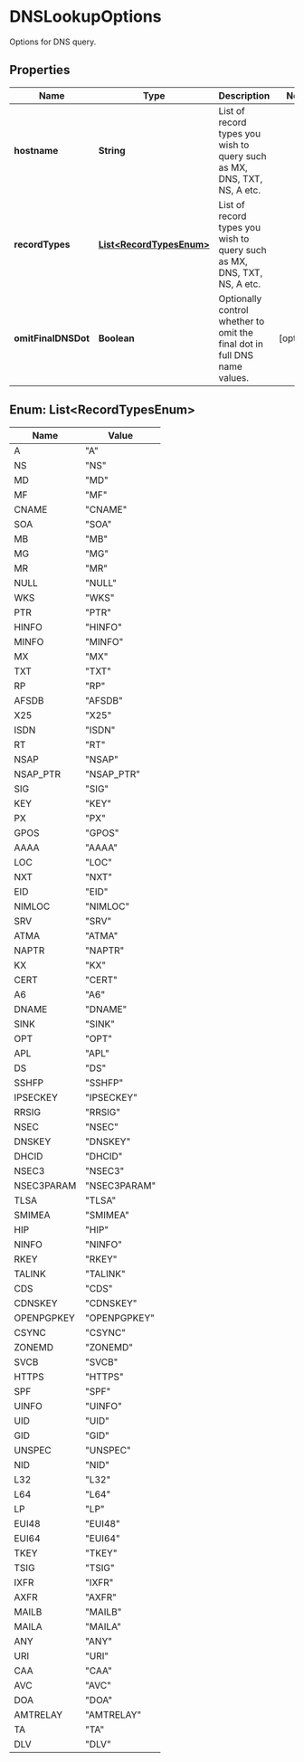 

# DNSLookupOptions

Options for DNS query. 
## Properties

Name | Type | Description | Notes
------------ | ------------- | ------------- | -------------
**hostname** | **String** | List of record types you wish to query such as MX, DNS, TXT, NS, A etc. | 
**recordTypes** | [**List&lt;RecordTypesEnum&gt;**](#List&lt;RecordTypesEnum&gt;) | List of record types you wish to query such as MX, DNS, TXT, NS, A etc. | 
**omitFinalDNSDot** | **Boolean** | Optionally control whether to omit the final dot in full DNS name values. |  [optional]



## Enum: List&lt;RecordTypesEnum&gt;

Name | Value
---- | -----
A | &quot;A&quot;
NS | &quot;NS&quot;
MD | &quot;MD&quot;
MF | &quot;MF&quot;
CNAME | &quot;CNAME&quot;
SOA | &quot;SOA&quot;
MB | &quot;MB&quot;
MG | &quot;MG&quot;
MR | &quot;MR&quot;
NULL | &quot;NULL&quot;
WKS | &quot;WKS&quot;
PTR | &quot;PTR&quot;
HINFO | &quot;HINFO&quot;
MINFO | &quot;MINFO&quot;
MX | &quot;MX&quot;
TXT | &quot;TXT&quot;
RP | &quot;RP&quot;
AFSDB | &quot;AFSDB&quot;
X25 | &quot;X25&quot;
ISDN | &quot;ISDN&quot;
RT | &quot;RT&quot;
NSAP | &quot;NSAP&quot;
NSAP_PTR | &quot;NSAP_PTR&quot;
SIG | &quot;SIG&quot;
KEY | &quot;KEY&quot;
PX | &quot;PX&quot;
GPOS | &quot;GPOS&quot;
AAAA | &quot;AAAA&quot;
LOC | &quot;LOC&quot;
NXT | &quot;NXT&quot;
EID | &quot;EID&quot;
NIMLOC | &quot;NIMLOC&quot;
SRV | &quot;SRV&quot;
ATMA | &quot;ATMA&quot;
NAPTR | &quot;NAPTR&quot;
KX | &quot;KX&quot;
CERT | &quot;CERT&quot;
A6 | &quot;A6&quot;
DNAME | &quot;DNAME&quot;
SINK | &quot;SINK&quot;
OPT | &quot;OPT&quot;
APL | &quot;APL&quot;
DS | &quot;DS&quot;
SSHFP | &quot;SSHFP&quot;
IPSECKEY | &quot;IPSECKEY&quot;
RRSIG | &quot;RRSIG&quot;
NSEC | &quot;NSEC&quot;
DNSKEY | &quot;DNSKEY&quot;
DHCID | &quot;DHCID&quot;
NSEC3 | &quot;NSEC3&quot;
NSEC3PARAM | &quot;NSEC3PARAM&quot;
TLSA | &quot;TLSA&quot;
SMIMEA | &quot;SMIMEA&quot;
HIP | &quot;HIP&quot;
NINFO | &quot;NINFO&quot;
RKEY | &quot;RKEY&quot;
TALINK | &quot;TALINK&quot;
CDS | &quot;CDS&quot;
CDNSKEY | &quot;CDNSKEY&quot;
OPENPGPKEY | &quot;OPENPGPKEY&quot;
CSYNC | &quot;CSYNC&quot;
ZONEMD | &quot;ZONEMD&quot;
SVCB | &quot;SVCB&quot;
HTTPS | &quot;HTTPS&quot;
SPF | &quot;SPF&quot;
UINFO | &quot;UINFO&quot;
UID | &quot;UID&quot;
GID | &quot;GID&quot;
UNSPEC | &quot;UNSPEC&quot;
NID | &quot;NID&quot;
L32 | &quot;L32&quot;
L64 | &quot;L64&quot;
LP | &quot;LP&quot;
EUI48 | &quot;EUI48&quot;
EUI64 | &quot;EUI64&quot;
TKEY | &quot;TKEY&quot;
TSIG | &quot;TSIG&quot;
IXFR | &quot;IXFR&quot;
AXFR | &quot;AXFR&quot;
MAILB | &quot;MAILB&quot;
MAILA | &quot;MAILA&quot;
ANY | &quot;ANY&quot;
URI | &quot;URI&quot;
CAA | &quot;CAA&quot;
AVC | &quot;AVC&quot;
DOA | &quot;DOA&quot;
AMTRELAY | &quot;AMTRELAY&quot;
TA | &quot;TA&quot;
DLV | &quot;DLV&quot;



